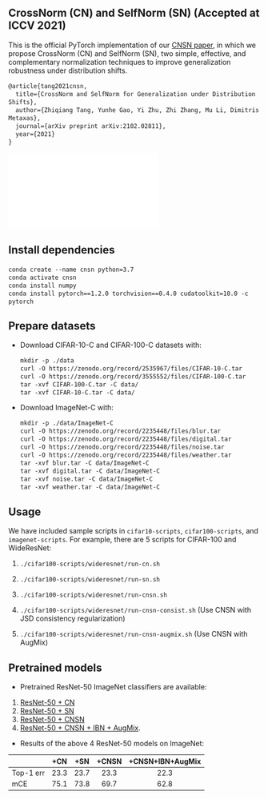 ## CrossNorm (CN) and SelfNorm (SN) (Accepted at ICCV 2021)

This is the official PyTorch implementation of our [CNSN paper](https://arxiv.org/abs/2102.02811), in which we propose CrossNorm (CN) and SelfNorm (SN), two simple, effective, and complementary normalization techniques to improve generalization robustness under distribution shifts.

```
@article{tang2021cnsn,
  title={CrossNorm and SelfNorm for Generalization under Distribution Shifts},
  author={Zhiqiang Tang, Yunhe Gao, Yi Zhu, Zhi Zhang, Mu Li, Dimitris Metaxas},
  journal={arXiv preprint arXiv:2102.02811},
  year={2021}
}
```
![](./vis/cnsn_framework.pdf)

## Install dependencies
  ```shell
  conda create --name cnsn python=3.7
  conda activate cnsn
  conda install numpy
  conda install pytorch==1.2.0 torchvision==0.4.0 cudatoolkit=10.0 -c pytorch
  ```


## Prepare datasets
- Download CIFAR-10-C and CIFAR-100-C datasets with:

    ```
    mkdir -p ./data
    curl -O https://zenodo.org/record/2535967/files/CIFAR-10-C.tar
    curl -O https://zenodo.org/record/3555552/files/CIFAR-100-C.tar
    tar -xvf CIFAR-100-C.tar -C data/
    tar -xvf CIFAR-10-C.tar -C data/
    ```

- Download ImageNet-C with:

    ```
    mkdir -p ./data/ImageNet-C
    curl -O https://zenodo.org/record/2235448/files/blur.tar
    curl -O https://zenodo.org/record/2235448/files/digital.tar
    curl -O https://zenodo.org/record/2235448/files/noise.tar
    curl -O https://zenodo.org/record/2235448/files/weather.tar
    tar -xvf blur.tar -C data/ImageNet-C
    tar -xvf digital.tar -C data/ImageNet-C
    tar -xvf noise.tar -C data/ImageNet-C
    tar -xvf weather.tar -C data/ImageNet-C
    ```

## Usage
We have included sample scripts in `cifar10-scripts`, `cifar100-scripts`, and `imagenet-scripts`. 
For example, there are 5 scripts for CIFAR-100 and WideResNet: 

1. `./cifar100-scripts/wideresnet/run-cn.sh`
   
2. `./cifar100-scripts/wideresnet/run-sn.sh`
   
3. `./cifar100-scripts/wideresnet/run-cnsn.sh`
   
4. `./cifar100-scripts/wideresnet/run-cnsn-consist.sh` (Use CNSN with JSD consistency regularization)
   
5. `./cifar100-scripts/wideresnet/run-cnsn-augmix.sh` (Use CNSN with AugMix)


## Pretrained models
- Pretrained ResNet-50 ImageNet classifiers are available:
1. [ResNet-50 + CN](https://drive.google.com/file/d/1F-2uW1-zkPNg38PhxGmdYc8O3eow7IFG/view?usp=sharing)
2. [ResNet-50 + SN](https://drive.google.com/file/d/1ErWPFGUnkgOPKKjwgyNaAAocCWCw1R4I/view?usp=sharing)
3. [ResNet-50 + CNSN](https://drive.google.com/file/d/1Y-r2ET518jBwe2F-qG80glE32C6KQNHg/view?usp=sharing)
4. [ResNet-50 + CNSN + IBN + AugMix](https://drive.google.com/file/d/1Uov7bRZYY7q38FBXn3Q1HwWr8PnGKase/view?usp=sharing).


- Results of the above 4 ResNet-50 models on ImageNet:

|         | +CN | +SN   | +CNSN   | +CNSN+IBN+AugMix |
| :-------- |:---------:| :----:| :----:| :---: |
| Top-1 err | 23.3 | 23.7 | 23.3 | 22.3 |
| mCE   | 75.1     | 73.8 | 69.7 | 62.8 |
